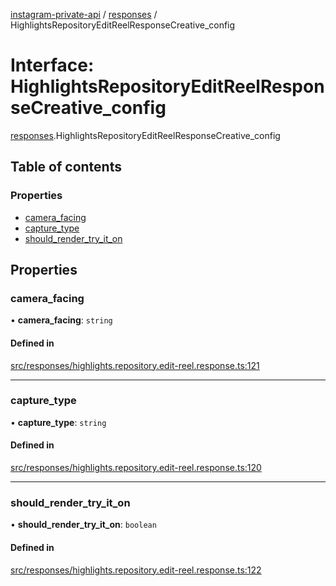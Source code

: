 [instagram-private-api](../../README.md) / [responses](../../modules/responses.md) / HighlightsRepositoryEditReelResponseCreative_config

# Interface: HighlightsRepositoryEditReelResponseCreative\_config

[responses](../../modules/responses.md).HighlightsRepositoryEditReelResponseCreative_config

## Table of contents

### Properties

- [camera\_facing](HighlightsRepositoryEditReelResponseCreative_config.md#camera_facing)
- [capture\_type](HighlightsRepositoryEditReelResponseCreative_config.md#capture_type)
- [should\_render\_try\_it\_on](HighlightsRepositoryEditReelResponseCreative_config.md#should_render_try_it_on)

## Properties

### camera\_facing

• **camera\_facing**: `string`

#### Defined in

[src/responses/highlights.repository.edit-reel.response.ts:121](https://github.com/Nerixyz/instagram-private-api/blob/b3351b9/src/responses/highlights.repository.edit-reel.response.ts#L121)

___

### capture\_type

• **capture\_type**: `string`

#### Defined in

[src/responses/highlights.repository.edit-reel.response.ts:120](https://github.com/Nerixyz/instagram-private-api/blob/b3351b9/src/responses/highlights.repository.edit-reel.response.ts#L120)

___

### should\_render\_try\_it\_on

• **should\_render\_try\_it\_on**: `boolean`

#### Defined in

[src/responses/highlights.repository.edit-reel.response.ts:122](https://github.com/Nerixyz/instagram-private-api/blob/b3351b9/src/responses/highlights.repository.edit-reel.response.ts#L122)
